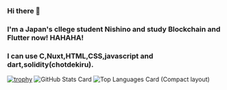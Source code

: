 ### Hi there 👋
### I'm a Japan's cllege student Nishino and study Blockchain and Flutter now! HAHAHA!
### I can use C,Nuxt,HTML,CSS,javascript and dart,solidity(chotdekiru).

<!--
**Nishino0719/Nishino0719** is a ✨ _special_ ✨ repository because its `README.md` (this file) appears on your GitHub profile.

Here are some ideas to get you started:

- 🔭 I’m currently working on ...
- 🌱 I’m currently learning ...
- 👯 I’m looking to collaborate on ...
- 🤔 I’m looking for help with ...
- 💬 Ask me about ...
- 📫 How to reach me: ...
- 😄 Pronouns: ...
- ⚡ Fun fact: ...
-->
[![trophy](https://github-profile-trophy.vercel.app/?username=Nishino0719&theme=onedark)](https://github.com/ryo-ma/github-profile-trophy)
![GitHub Stats Card](https://github-readme-stats.vercel.app/api?username=Nishino0719&theme=dracula)
![Top Languages Card (Compact layout)](https://github-readme-stats.vercel.app/api/top-langs/?username=Nishino0719&layout=compact)
